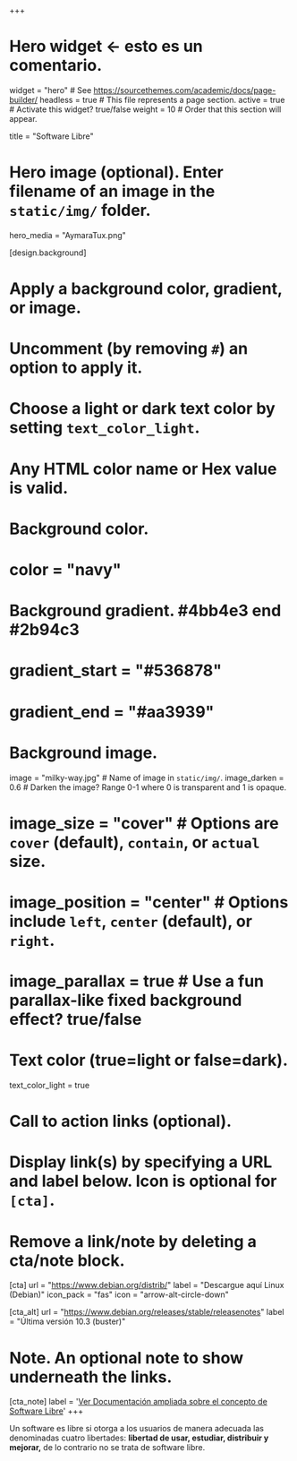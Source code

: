 +++
# Hero widget <- esto es un comentario.
widget = "hero"  # See https://sourcethemes.com/academic/docs/page-builder/
headless = true  # This file represents a page section.
active = true    # Activate this widget? true/false
weight = 10      # Order that this section will appear.

title = "Software Libre"

# Hero image (optional). Enter filename of an image in the `static/img/` folder.
hero_media = "AymaraTux.png"

[design.background]
  # Apply a background color, gradient, or image.
  #   Uncomment (by removing `#`) an option to apply it.
  #   Choose a light or dark text color by setting `text_color_light`.
  #   Any HTML color name or Hex value is valid.

  # Background color.
  # color = "navy"
  # Background gradient. #4bb4e3 end #2b94c3
  # gradient_start = "#536878"
  # gradient_end = "#aa3939"
  
  # Background image.
   image = "milky-way.jpg"  # Name of image in `static/img/`.
   image_darken = 0.6  # Darken the image? Range 0-1 where 0 is transparent and 1 is opaque.
  # image_size = "cover"  #  Options are `cover` (default), `contain`, or `actual` size.
  # image_position = "center"  # Options include `left`, `center` (default), or `right`.
  # image_parallax = true  # Use a fun parallax-like fixed background effect? true/false
  
  # Text color (true=light or false=dark).
  text_color_light = true

# Call to action links (optional).
#   Display link(s) by specifying a URL and label below. Icon is optional for `[cta]`.
#   Remove a link/note by deleting a cta/note block.
[cta]
  url = "https://www.debian.org/distrib/"
  label = "Descargue aquí Linux (Debian)"
  icon_pack = "fas"
  icon = "arrow-alt-circle-down"
  
[cta_alt]
  url = "https://www.debian.org/releases/stable/releasenotes"
  label = "Última versión 10.3 (buster)"

# Note. An optional note to show underneath the links.
[cta_note]
  label = '<a class="js-github-release"  href="https://es.wikipedia.org/wiki/Software_libre" target="_blank">Ver Documentación ampliada sobre el concepto de Software Libre</a>'
+++

Un software es libre si otorga a los usuarios de manera adecuada las denominadas cuatro libertades: **libertad de usar, estudiar, distribuir y mejorar,** de lo contrario no se trata de software libre. 

